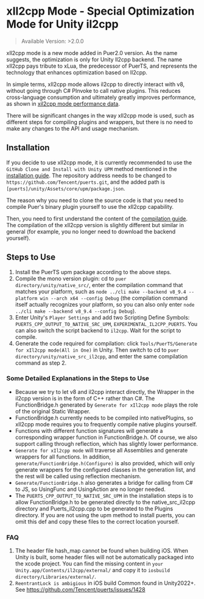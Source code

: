 # xIl2cpp Mode - Special Optimization Mode for Unity il2cpp

> Available Version: >2.0.0

xIl2cpp mode is a new mode added in Puer2.0 version. As the name suggests, the optimization is only for Unity Il2cpp backend. The name xIl2cpp pays tribute to xLua, the predecessor of PuerTS, and represents the technology that enhances optimization based on Il2cpp.

In simple terms, xIl2cpp mode allows il2cpp to directly interact with v8, without going through C# PInvoke to call native plugins. This reduces cross-language consumption and ultimately greatly improves performance, as shown in [xil2cpp mode performance data](./index.md).

There will be significant changes in the way xIl2cpp mode is used, such as different steps for compiling plugins and wrappers, but there is no need to make any changes to the API and usage mechanism.

## Installation
If you decide to use xIl2cpp mode, it is currently recommended to use the `GitHub Clone and Install with Unity UPM` method mentioned in the [installation guide](../install). The repository address needs to be changed to `https://github.com/Tencent/puerts.git`, and the added path is `[puerts]/unity/Assets/core/upm/package.json`.

The reason why you need to clone the source code is that you need to compile Puer's binary plugin yourself to use the xIl2cpp capability.

Then, you need to first understand the content of the [compilation guide](../other/building). The compilation of the xIl2cpp version is slightly different but similar in general (for example, you no longer need to download the backend yourself).

## Steps to Use
1. Install the PuerTS upm package according to the above steps.
2. Compile the mono version plugin: cd to `puer directory/unity/native_src/`, enter the compilation command that matches your platform, such as `node ../cli make --backend v8_9.4 --platform win --arch x64 --config Debug` (the compilation command itself actually recognizes your platform, so you can also only enter `node ../cli make --backend v8_9.4 --config Debug`).
3. Enter Unity's `Player Settings` and add two Scripting Define Symbols: `PUERTS_CPP_OUTPUT_TO_NATIVE_SRC_UPM`, `EXPERIMENTAL_IL2CPP_PUERTS`. You can also switch the script backend to `il2cpp`. Wait for the script to compile.
4. Generate the code required for compilation: click `Tools/PuerTS/Generate for xIl2cpp mode(All in One)` in Unity. Then switch to cd to `puer directory/unity/native_src_il2cpp`, and enter the same compilation command as step 2.

### Some Detailed Explanations in the Steps to Use
* Because we try to let v8 and il2cpp interact directly, the Wrapper in the il2cpp version is in the form of C++ rather than C#. The FunctionBridge.h generated by `Generate for xIl2cpp mode` plays the role of the original Static Wrapper.
* FunctionBridge.h currently needs to be compiled into nativePlugins, so xIl2cpp mode requires you to frequently compile native plugins yourself.
* Functions with different function signatures will generate a corresponding wrapper function in FunctionBridge.h. Of course, we also support calling through reflection, which has slightly lower performance.
* `Generate for xIl2cpp mode` will traverse all Assemblies and generate wrappers for all functions. In addition, `generate/FunctionBridge.h(Configure)` is also provided, which will only generate wrappers for the configured classes in the generation list, and the rest will be called using reflection mechanism.
* `Generate/FunctionBridge.h` also generates a bridge for calling from C# to JS, so UsingFunc and UsingAction are no longer needed.
* The `PUERTS_CPP_OUTPUT_TO_NATIVE_SRC_UPM` in the installation steps is to allow FunctionBridge.h to be generated directly to the native_src_il2cpp directory and Puerts_il2cpp.cpp to be generated to the Plugins directory. If you are not using the upm method to install puerts, you can omit this def and copy these files to the correct location yourself.

### FAQ
1. The header file hash_map cannot be found when building iOS.
    When Unity is built, some header files will not be automatically packaged into the xcode project. You can find the missing content in `your Unity.app/Contents/il2cpp/external/` and copy it to `iosbuild directory/Libraries/external/`.
2. `ReentrantLock is ambigious` in iOS build
    Common found in Unity2022+. See https://github.com/Tencent/puerts/issues/1428